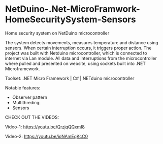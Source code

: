# NetDuino-.Net-MicroFramwork-HomeSecuritySystem-Sensors
Home security system on NetDuino microcontroller 


The system detects movements, measures temperature and distance using sensors. When certain interruption occurs, it triggers proper action. The project was built with Netduino microcontroller, which is connected to internet via Lan module. All data and interruptions from the microcontroller where pulled and presented on website, using sockets built into .NET Microframework.

Toolset:
.NET Micro Framework | C# | NETduino microcontroller

Notable features:
- Observer pattern
- Multithreding
- Sensors

CHECK OUT THE VIDEOS:

Video-1: https://youtu.be/QrzjqQQxmI8

Video-2: https://youtu.be/ioNAmEqKcC0
